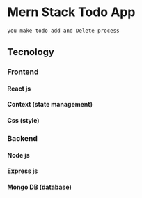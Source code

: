 # Mern Stack Todo App

```
you make todo add and Delete process
```

## Tecnology

### Frontend

#### React js

#### Context (state management)

#### Css (style)

### Backend

#### Node js

#### Express js

#### Mongo DB (database)
